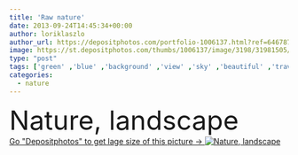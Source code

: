 ```yaml
---
title: 'Raw nature'
date: 2013-09-24T14:45:34+00:00
author: loriklaszlo
author_url: https://depositphotos.com/portfolio-1006137.html?ref=64678756
image: https://st.depositphotos.com/thumbs/1006137/image/3198/31981505/api_thumb_450.jpg?forcejpeg=true
type: "post"
tags: ['green' ,'blue' ,'background' ,'view' ,'sky' ,'beautiful' ,'travel' ,'summer' ,'beauty' ,'sunlight' ,'park' ,'sun' ,'nature' ,'spring' ,'fresh' ,'outdoor' ,'environment' ,'morning' ,'water' ,'autumn' ,'natural' ,'tree' ,'cloud' ,'mountain' ,'weather' ,'sunrise' ,'landscape' ,'idyllic' ,'tranquil' ,'mist' ,'forest' ,'mountains' ,'scenery' ,'scenic' ,'tourism' ,'panorama' ,'landscapes' ,'powerful' ,'lake' ,'valley' ,'norway' ,'naturaleza' ,'natureza' ,'природа' ]
categories: 
  - nature
---
```

<div aling="center">
            <font size="60"> Nature, landscape</font>   
</div>
<div>
    <a href='https://st.depositphotos.com/thumbs/1006137/image/3198/31981505/api_thumb_450.jpg?forcejpeg=true?ref=64678756' target=_blank > Go "Depositphotos" to get lage size of this picture ->
        <img href='https://st.depositphotos.com/thumbs/1006137/image/3198/31981505/api_thumb_450.jpg?forcejpeg=true?ref=64678756' src='https://st.depositphotos.com/1006137/3198/i/950/depositphotos_31981505-stock-photo-raw-nature.jpg?forcejpeg=true' alt='Nature, landscape' >
    </a>
</div>
